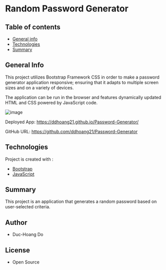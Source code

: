 # Random Password Generator

## Table of contents

- [General info](#general-info)
- [Technologies](#Technologies)
- [Summary](#Summary)

## General Info

This project utilizes Bootstrap Framework CSS in order to make a password generator application responsive; ensuring that it adapts to multiple screen sizes and on a variety of devices.

The application can be run in the browser and features dynamically updated HTML and CSS powered by JavaScript code.

![image](https://user-images.githubusercontent.com/55167673/70583931-145cbe00-1b74-11ea-97e5-33d8447775e7.png)

Deployed App: https://ddhoang21.github.io/Password-Generator/

GitHub URL: https://github.com/ddhoang21/Password-Generator

## Technologies

Project is created with :

- [Bootstrap](https://getbootstrap.com/)
- [JavaScript](https://www.javascript.com/)

## Summary

This project is an application that generates a random password based on user-selected criteria.

## Author

- Duc-Hoang Do

## License

- Open Source